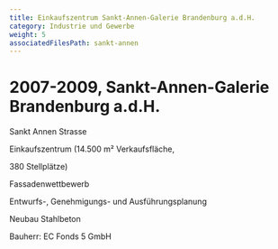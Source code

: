 ```yaml
---
title: Einkaufszentrum Sankt-Annen-Galerie Brandenburg a.d.H.
category: Industrie und Gewerbe
weight: 5
associatedFilesPath: sankt-annen
---
```

# 2007-2009, Sankt-Annen-Galerie Brandenburg a.d.H.

Sankt Annen Strasse

Einkaufszentrum (14.500 m² Verkaufsfläche,

380 Stellplätze)

Fassadenwettbewerb

Entwurfs-, Genehmigungs- und Ausführungsplanung

Neubau Stahlbeton

Bauherr: EC Fonds 5 GmbH 
